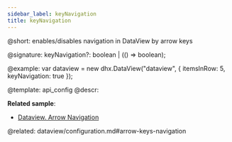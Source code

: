 ```yaml
---
sidebar_label: keyNavigation
title: keyNavigation
---          
```


@short: enables/disables navigation in DataView by arrow keys

@signature: keyNavigation?: boolean | (() => boolean);

@example: 
var dataview = new dhx.DataView("dataview", {
    itemsInRow: 5, 
    keyNavigation: true
});


@template:	api_config
@descr: 


**Related sample**:
- [Dataview. Arrow Navigation](https://snippet.dhtmlx.com/u7mgoly9)

@related:
dataview/configuration.md#arrow-keys-navigation

